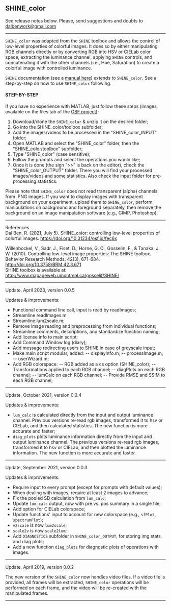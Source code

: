 ## SHINE_color

See release notes below. Please, send suggestions and doubts to <dalbenwork@gmail.com>

***

`SHINE_color` was adapted from the `SHINE` toolbox and allows the control of low-level properties of colorful images. It does so by either manipulating RGB channels directly or by converting RGB into HSV or CIELab color space, extracting the luminance channel, applying `SHINE` controls, and concatenating it with the other channels (i.e., Hue, Saturation) to create a colorful image with controlled luminance.

`SHINE` documentation (see a [manual here](http://www.mapageweb.umontreal.ca/gosselif/shine/SHINEmanual.pdf)) extends to `SHINE_color`. See a step-by-step on how to use `SHINE_color` following.

#### STEP-BY-STEP

If you have no experience with MATLAB, just follow these steps (images available on the files tab of the [OSF project](https://osf.io/auzjy/)):

1. Download/clone the `SHINE_color` & unzip it on the desired folder;
2. Go into the SHINE_color/toolbox subfolder;
3. Add the images/videos to be processed in the "SHINE_color_INPUT" folder;
4. Open MATLAB and select the "SHINE_color" folder, then the "SHINE_color/toolbox" subfolder;
5. Type "SHINE_color" (case sensitive);
6. Follow the prompts and select the operations you would like;
7. Once it is done (the sign ">>" is back on the editor), check the "SHINE_color_OUTPUT" folder. There you will find your processed images/videos and some statistics. Also check the input folder for pre-processing statistics.

Please note that `SHINE_color` does not read transparent (alpha) channels from .PNG images. If you want to display images with transparent background on your experiment, upload them to `SHINE_color`, perform manipulations on background and foreground separately, then remove the background on an image manipulation software (e.g., GIMP, Photoshop). 

***

References    
Dal Ben, R. (2021, July 5). SHINE_color: controlling low-level properties of colorful images. https://doi.org/10.31234/osf.io/fec6x

Willenbockel, V., Sadr, J., Fiset, D., Horne, G. O., Gosselin, F., & Tanaka, J. W. (2010). Controlling low-level image properties: The SHINE toolbox. Behavior Research Methods, 42(3), 671–684. http://doi.org/10.3758/BRM.42.3.671    
SHINE toolbox is available at: http://www.mapageweb.umontreal.ca/gosselif/SHINE/

***

Update, April 2023, version 0.0.5

Updates & improvements:
- Functional command line call, input is read by readImages; 
- Streamline readImages.m
- Streamline lum2scale.m;
- Remove image reading and preprocessing from individual functions;
- Streamline comments, descriptions, and standardize function naming;
- Add license info to main script;
- Add Command Window log (diary);
- Add message redirecting users to SHINE in case of greyscale input;
- Make main script modular, added: 
-- displayInfo.m; 
-- processImage.m;
-- userWizard.m;
- Add RGB colorspace: 
-- RGB added as a cs option (SHINE_color);
-- Transformations applied to each RGB channel;
-- diagPlots on each RGB channel;
-- lumCalc on each RGB channel;
-- Provide RMSE and SSIM to each RGB channel;

***

Update, October 2021, version 0.0.4

Updates & improvements:
- `lum_calc` is calculated directly from the input and output luminance channel. Previous versions re-read rgb images, transformed it to hsv or CIELab, and then calculated statistics. The new function is more accurate and faster;
- `diag_plots` plots luminance information directly from the input and output luminance channel. The previous versions re-read rgb images, transformed it to hsv or CIELab, and then plotted the luminance information. The new function is more accurate and faster.

***

Update, September 2021, version 0.0.3

Updates & improvements:
- Require input to every prompt (except for prompts with default values);
- When dealing with images, require at least 2 images to advance;
- Fix the pooled SD calculation from `lum_calc`;
- Update `lum_calc` output, now with pre vs. pos summary in a single file;
- Add option for CIELab colorspace;
- Update functions' input to account for new colorspace (e.g., `sfPlot`, `spectrumPlot`);
- `v2scale` is now `lum2scale`;
- `scale2v` is now `scale2lum`;
- Add `DIAGNOSTICS` subfolder in `SHINE_color_OUTPUT`, for storing img stats and diag plots;
- Add a new function `diag_plots` for diagnostic plots of operations with images.

***

Update, April 2019, version 0.0.2

The new version of the `SHINE_color` now handles video files. If a video file is provided, all frames will be extracted, `SHINE_color` operations will be performed on each frame, and the video will be re-created with the manipulated frames.

***

